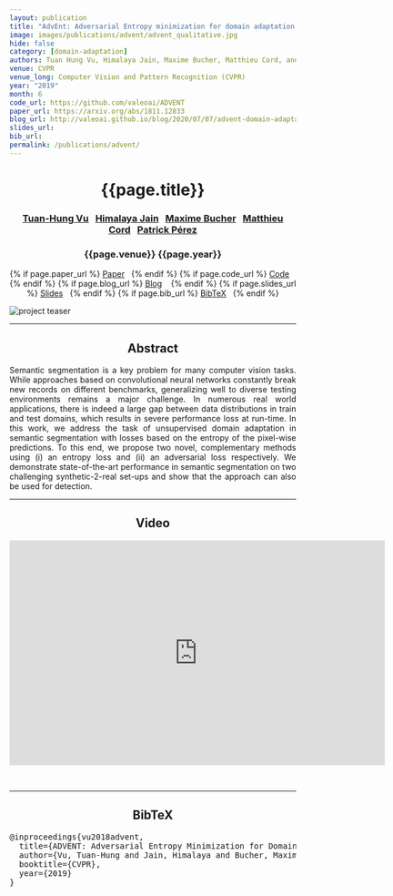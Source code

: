 ```yaml
---
layout: publication
title: "AdvEnt: Adversarial Entropy minimization for domain adaptation in semantic segmentation"
image: images/publications/advent/advent_qualitative.jpg
hide: false
category: [domain-adaptation]
authors: Tuan Hung Vu, Himalaya Jain, Maxime Bucher, Matthieu Cord, and Patrick Pérez
venue: CVPR
venue_long: Computer Vision and Pattern Recognition (CVPR)
year: "2019"
month: 6
code_url: https://github.com/valeoai/ADVENT
paper_url: https://arxiv.org/abs/1811.12833
blog_url: http://valeoai.github.io/blog/2020/07/07/advent-domain-adaptation.html
slides_url: 
bib_url: 
permalink: /publications/advent/
---
```


<h1 align="center"> {{page.title}} </h1>
<!-- Simple call of authors -->
<!-- <h3 align="center"> {{page.authors}} </h3> -->
<!-- Alternatively you can add links to author pages -->
<h3 align="center"> <a href="https://tuanhungvu.github.io/">Tuan-Hung Vu</a>&nbsp;&nbsp; <a href="https://himalayajain.github.io/">Himalaya Jain</a>&nbsp;&nbsp; <a href="https://maximebucher.github.io/">Maxime Bucher</a>&nbsp;&nbsp; <a href="http://webia.lip6.fr/~cord/">Matthieu Cord</a>&nbsp;&nbsp; <a href="https://ptrckprz.github.io/">Patrick Pérez</a> </h3>


<h3 align="center"> {{page.venue}} {{page.year}} </h3>

<div align="center">
  <p>
    {% if page.paper_url %}
    <a href="{{ page.paper_url }}"><i class="far fa-file-pdf"></i> Paper</a>&nbsp;&nbsp;
    {% endif %}
    {% if page.code_url %}
    <a href="{{ page.code_url }}"><i class="fab fa-github"></i> Code</a> &nbsp;&nbsp;
    {% endif %}
    {% if page.blog_url %}
    <a href="{{ page.blog_url }}"><i class="fab fa-blogger"></i> Blog</a> &nbsp;&nbsp;
    {% endif %}
    {% if page.slides_url %}
    <a href="{{ page.slides_url }}"><i class="far fa-file-pdf"></i> Slides</a>&nbsp;&nbsp;
    {% endif %}
    {% if page.bib_url %}
    <a href="{{ page.bib_url}}"><i class="far fa-file-alt"></i> BibTeX</a>&nbsp;&nbsp;
    {% endif %}
  </p>
</div>

<div class="publication-teaser">
    <img src="../../{{ page.image }}" alt="project teaser"/>
</div>


<hr>

<h2  align="center"> Abstract</h2>

<p align="justify">Semantic segmentation is a key problem for many computer vision tasks. While approaches based on convolutional neural networks constantly break new records on different benchmarks, generalizing well to diverse testing environments remains a major challenge. In numerous real world applications, there is indeed a large gap between data distributions in train and test domains, which results in severe performance loss at run-time. In this work, we address the task of unsupervised domain adaptation in semantic segmentation with losses based on the entropy of the pixel-wise predictions. To this end, we propose two novel, complementary methods using (i) an entropy loss and (ii) an adversarial loss respectively. We demonstrate state-of-the-art performance in semantic segmentation on two challenging synthetic-2-real set-ups and show that the approach can also be used for detection.</p>

<hr>

<h2 align="center"> Video</h2>

<p align="center">
  <iframe width="660" height="395" src="https://www.youtube.com/embed/Ihmz0yEqrq0" frameborder="0" allow="autoplay; encrypted-media" allowfullscreen align="center"></iframe>
</p>

<br>
<hr>

<h2  align="center">BibTeX</h2>
<left>
  <pre class="bibtex-box">
@inproceedings{vu2018advent,
  title={ADVENT: Adversarial Entropy Minimization for Domain Adaptation in Semantic Segmentation},
  author={Vu, Tuan-Hung and Jain, Himalaya and Bucher, Maxime and Cord, Mathieu and P{\'e}rez, Patrick},
  booktitle={CVPR},
  year={2019}
}</pre>
</left>

<br>
